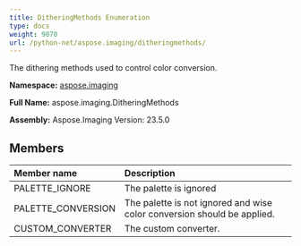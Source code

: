 ```yaml
---
title: DitheringMethods Enumeration
type: docs
weight: 9070
url: /python-net/aspose.imaging/ditheringmethods/
---
```


The dithering methods used to control color conversion.

**Namespace:** [aspose.imaging](/imaging/python-net/aspose.imaging/)

**Full Name:** aspose.imaging.DitheringMethods

**Assembly:**  Aspose.Imaging Version: 23.5.0

## **Members**
|**Member name**|**Description**|
| :- | :- |
|PALETTE_IGNORE|The palette is ignored|
|PALETTE_CONVERSION|The palette is not ignored and wise color conversion should be applied.|
|CUSTOM_CONVERTER|The custom converter.|

